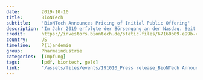 ```yaml
---
date:        2019-10-10
title:       BioNTech
subtitle:    'BioNTech Announces Pricing of Initial Public Offering'
description: 'Im Jahr 2019 erfolgte der Börsengang an der Nasdaq. Seit dem 10. Oktober 2019 wird Biontech öffentlich als American Depository Shares (ADS) an der amerikanischen Börse Nasdaq Global Select Market unter dem Tickersymbol BNTX gehandelt.'
credit:      https://investors.biontech.de/static-files/67160b09-e99b-480f-b84b-cbe8c074a89a
country:     US
timeline:    P(l)andemie
group:       Pharmaindustrie
categories:  [Impfung]
tags:        [pdf, biontech, geld]
link:        "/assets/files/events/191010_Press release_BioNTech Announces Pricing of Initial Public Offering_Final.pdf"
---
```

<object data="{{ page.link }}" style='height:calc(100vh - 400px); width: 100%' type='application/pdf'></object>
